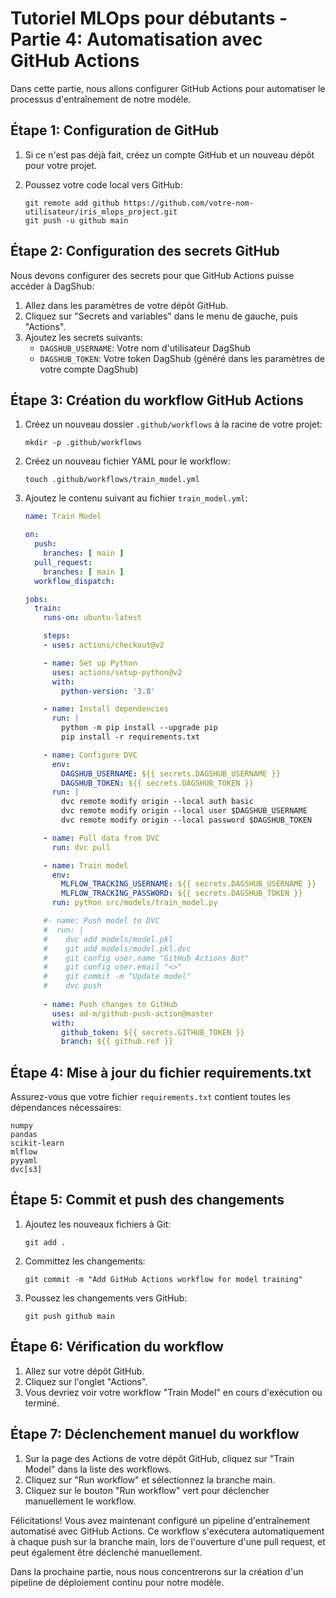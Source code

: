 # Tutoriel MLOps pour débutants - Partie 4: Automatisation avec GitHub Actions

Dans cette partie, nous allons configurer GitHub Actions pour automatiser le processus d'entraînement de notre modèle.

## Étape 1: Configuration de GitHub

1. Si ce n'est pas déjà fait, créez un compte GitHub et un nouveau dépôt pour votre projet.

2. Poussez votre code local vers GitHub:
   ```
   git remote add github https://github.com/votre-nom-utilisateur/iris_mlops_project.git
   git push -u github main
   ```

## Étape 2: Configuration des secrets GitHub

Nous devons configurer des secrets pour que GitHub Actions puisse accéder à DagShub:

1. Allez dans les paramètres de votre dépôt GitHub.
2. Cliquez sur "Secrets and variables" dans le menu de gauche, puis "Actions".
3. Ajoutez les secrets suivants:
   - `DAGSHUB_USERNAME`: Votre nom d'utilisateur DagShub
   - `DAGSHUB_TOKEN`: Votre token DagShub (généré dans les paramètres de votre compte DagShub)

## Étape 3: Création du workflow GitHub Actions

1. Créez un nouveau dossier `.github/workflows` à la racine de votre projet:
   ```
   mkdir -p .github/workflows
   ```

2. Créez un nouveau fichier YAML pour le workflow:
   ```
   touch .github/workflows/train_model.yml
   ```

3. Ajoutez le contenu suivant au fichier `train_model.yml`:
   ```yaml
   name: Train Model

   on:
     push:
       branches: [ main ]
     pull_request:
       branches: [ main ]
     workflow_dispatch:

   jobs:
     train:
       runs-on: ubuntu-latest

       steps:
       - uses: actions/checkout@v2

       - name: Set up Python
         uses: actions/setup-python@v2
         with:
           python-version: '3.8'

       - name: Install dependencies
         run: |
           python -m pip install --upgrade pip
           pip install -r requirements.txt

       - name: Configure DVC
         env:
           DAGSHUB_USERNAME: ${{ secrets.DAGSHUB_USERNAME }}
           DAGSHUB_TOKEN: ${{ secrets.DAGSHUB_TOKEN }}
         run: |
           dvc remote modify origin --local auth basic
           dvc remote modify origin --local user $DAGSHUB_USERNAME
           dvc remote modify origin --local password $DAGSHUB_TOKEN

       - name: Pull data from DVC
         run: dvc pull

       - name: Train model
         env:
           MLFLOW_TRACKING_USERNAME: ${{ secrets.DAGSHUB_USERNAME }}
           MLFLOW_TRACKING_PASSWORD: ${{ secrets.DAGSHUB_TOKEN }}
         run: python src/models/train_model.py

       #- name: Push model to DVC
       #  run: |
       #    dvc add models/model.pkl
       #    git add models/model.pkl.dvc
       #    git config user.name "GitHub Actions Bot"
       #    git config user.email "<>"
       #    git commit -m "Update model"
       #    dvc push
      
       - name: Push changes to GitHub
         uses: ad-m/github-push-action@master
         with:
           github_token: ${{ secrets.GITHUB_TOKEN }}
           branch: ${{ github.ref }}
   ```

## Étape 4: Mise à jour du fichier requirements.txt

Assurez-vous que votre fichier `requirements.txt` contient toutes les dépendances nécessaires:

```
numpy
pandas
scikit-learn
mlflow
pyyaml
dvc[s3]
```

## Étape 5: Commit et push des changements

1. Ajoutez les nouveaux fichiers à Git:
   ```
   git add .
   ```

2. Committez les changements:
   ```
   git commit -m "Add GitHub Actions workflow for model training"
   ```

3. Poussez les changements vers GitHub:
   ```
   git push github main
   ```

## Étape 6: Vérification du workflow

1. Allez sur votre dépôt GitHub.
2. Cliquez sur l'onglet "Actions".
3. Vous devriez voir votre workflow "Train Model" en cours d'exécution ou terminé.

## Étape 7: Déclenchement manuel du workflow

1. Sur la page des Actions de votre dépôt GitHub, cliquez sur "Train Model" dans la liste des workflows.
2. Cliquez sur "Run workflow" et sélectionnez la branche main.
3. Cliquez sur le bouton "Run workflow" vert pour déclencher manuellement le workflow.

Félicitations! Vous avez maintenant configuré un pipeline d'entraînement automatisé avec GitHub Actions. Ce workflow s'exécutera automatiquement à chaque push sur la branche main, lors de l'ouverture d'une pull request, et peut également être déclenché manuellement.

Dans la prochaine partie, nous nous concentrerons sur la création d'un pipeline de déploiement continu pour notre modèle.